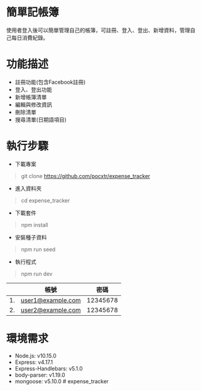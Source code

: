 # 簡單記帳簿
使用者登入後可以簡單管理自己的帳簿，可註冊、登入、登出、新增資料，管理自己每日消費紀錄。
# 功能描述
- 註冊功能(包含Facebook註冊)
- 登入、登出功能
- 新增帳簿清單
- 編輯與修改資訊
- 刪除清單
- 搜尋清單(日期語項目)
# 執行步驟
- 下載專案
> git clone https://github.com/pocxtr/expense_tracker
- 進入資料夾
> cd expense_tracker
- 下載套件
> npm install
- 安裝種子資料
> npm run seed
- 執行程式
> npm run dev

|                |帳號                            |密碼                         |
|----------------|-------------------------------|-----------------------------|
|       1.       |      user1@example.com        |        12345678             |
|       2.       |      user2@example.com        |        12345678             |
# 環境需求
- Node.js: v10.15.0
- Express: v4.17.1
- Express-Handlebars: v5.1.0
- body-parser: v1.19.0
- mongoose: v5.10.0
#   e x p e n s e _ t r a c k e r  
 